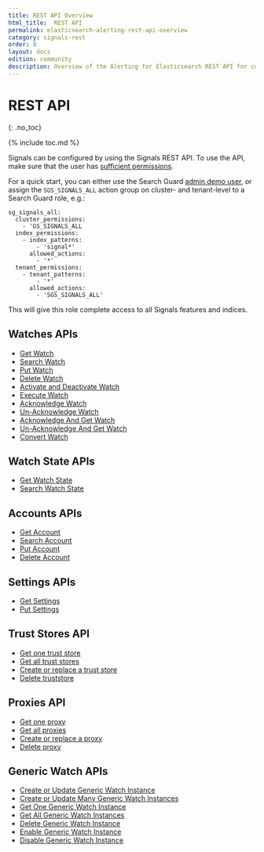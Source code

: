 ```yaml
---
title: REST API Overview
html_title:  REST API
permalink: elasticsearch-alerting-rest-api-overview
category: signals-rest
order: 0
layout: docs
edition: community
description: Overview of the Alerting for Elasticsearch REST API for configuring watches, alerts and accounts.
---
```


<!--- Copyright 2022 floragunn GmbH -->

# REST API
{: .no_toc}

{% include toc.md %}

Signals can be configured by using the Signals REST API. To use the API, make sure that the user has [sufficient permissions](security_permissions.md). 

For a quick start, you can either use the Search Guard [admin demo user](demo-users-roles#demo-users), or assign the `SGS_SIGNALS_ALL` action group on cluster- and tenant-level to a Search Guard role, e.g.:

```
sg_signals_all:
  cluster_permissions:
    - 'GS_SIGNALS_ALL
  index_permissions:
    - index_patterns:
        - 'signal*'
      allowed_actions:
        - '*'
  tenant_permissions:
    - tenant_patterns:
        - '*'
      allowed_actions:
        - 'SGS_SIGNALS_ALL'
```

This will give this role complete access to all Signals features and indices.

## Watches APIs

* [Get Watch](rest_api_watch_get.md)
* [Search Watch](rest_api_watch_search.md)
* [Put Watch](rest_api_watch_put.md)
* [Delete Watch](rest_api_watch_delete.md)
* [Activate and Deactivate Watch](rest_api_watch_activate.md)
* [Execute Watch](rest_api_watch_execute.md)
* [Acknowledge Watch](rest_api_watch_acknowledge.md)
* [Un-Acknowledge Watch](rest_api_watch_unacknowledge.md)
* [Acknowledge And Get Watch](rest_api_watch_acknowledge_and_get.md)
* [Un-Acknowledge And Get Watch](./rest_api_watch_unacknowledge_and_get.md)
* [Convert Watch](rest_api_convert_es.md)

## Watch State APIs

* [Get Watch State](rest_api_watch_state.md)
* [Search Watch State](rest_api_watch_state_search.md)


## Accounts APIs

* [Get Account](rest_api_watch_get.md)
* [Search Account](rest_api_account_search.md)
* [Put Account](rest_api_account_put.md)
* [Delete Account](rest_api_account_delete.md)

## Settings APIs

* [Get Settings](rest_api_settings_get.md)
* [Put Settings](rest_api_settings_put.md)

## Trust Stores API

* [Get one trust store](./rest_api_trust_store_get_one.md)
* [Get all trust stores](./rest_api_trust_store_get_all.md)
* [Create or replace a trust store](./rest_api_trust_store_create_or_replace.md)
* [Delete truststore](./rest_api_trust_store_delete.md)

## Proxies API

* [Get one proxy](./rest_api_proxy_get_one.md)
* [Get all proxies](./rest_api_proxy_get_all.md)
* [Create or replace a proxy](./rest_api_proxy_create_or_replace.md)
* [Delete proxy](./rest_api_proxy_delete.md)

## Generic Watch APIs

* [Create or Update Generic Watch Instance](./rest_api_watch_create_or_update_generic_instance.md)
* [Create or Update Many Generic Watch Instances](./rest_api_watch_create_or_update_many_generic_instances.md)
* [Get One Generic Watch Instance](./rest_api_watch_get_one_generic_instance.md)
* [Get All Generic Watch Instances](./rest_api_watch_get_all_generic_instances.md)
* [Delete Generic Watch Instance](./rest_api_watch_delete_generic_instance.md)
* [Enable Generic Watch Instance](./rest_api_watch_enable_generic_instance.md)
* [Disable Generic Watch Instance](./rest_api_watch_disable_generic_instance.md)
